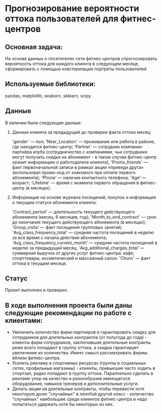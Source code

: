 # Прогнозирование вероятности оттока пользователей для фитнес-центров

## Основная задача: 
На основе данных о посетителях сети фитнес-центров спрогнозировать вероятность оттока для каждого клиента в следующем месяце, сформировать с помощью кластеризации портреты пользователей

## Используемые библиотеки:
pandas, matplotlib, seaborn, sklearn, scipy

## Данные
В наличии были следующие данные:

1. Данные клиента за предыдущий до проверки факта оттока месяц:

    'gender' — пол;
    'Near_Location' — проживание или работа в районе, где находится фитнес-центр;
    'Partner' — сотрудник компании-партнёра клуба (сотрудничество с компаниями, чьи сотрудники могут получать скидки на абонемент - в таком случае фитнес-центр хранит информацию о работодателе клиента);
    'Promo_friends' — факт первоначальной записи в рамках акции «приведи друга» (использовал промо-код от знакомого при оплате первого абонемента);
    'Phone' — наличие контактного телефона;
    'Age' — возраст;
    'Lifetime' — время с момента первого обращения в фитнес-центр (в месяцах).

2. Информация на основе журнала посещений, покупок и информация о текущем статусе абонемента клиента:

    'Contract_period' — длительность текущего действующего абонемента (месяц, 6 месяцев, год);
    'Month_to_end_contract' — срок до окончания текущего действующего абонемента (в месяцах);
    'Group_visits' — факт посещения групповых занятий;
    'Avg_class_frequency_total' — средняя частота посещений в неделю за все время с начала действия абонемента;
    'Avg_class_frequency_current_month' — средняя частота посещений в неделю за предыдущий месяц;
    'Avg_additional_charges_total' — суммарная выручка от других услуг фитнес-центра: кафе, спорттовары, косметический и массажный салон.
    'Churn' — факт оттока в текущем месяце.

## Статус
Проект выполнен и проверен.

## В ходе выполнения проекта были даны следующие рекомендации по работе с клиентами:

- Увеличить количество фирм-партнеров и гарантировать скидку для сотрудников для длительных контрактов (от полугода до года) - клиенты фирм-сотрудников, заключившие длительные контракты реже всего попадают в группу оттока, а скидка гарантирует увеличение их количества. Имеет смысл рассматривать фирмы вблизи фитнес-центра.
- Усилить рекламу в спортивных ресурсах (группы в социальных сетях, профильные магазины) - клиенты, привыкшие часто ходить в спортзал, редко попадают в группу оттока. Параллельно сделать в рекламе упор на качество и разнообразие имеющегося оборудования, навыков тренеров и дополнительные услуги.
- Делать акции на длительные контракты, чтобы перевести хотя некоторую долю "случайных" в лююбой другой класс - количество "случайных" наибольшее среди клиентов фитнес-центра и надо попытаться удержать хотя бы некоторых из них.
